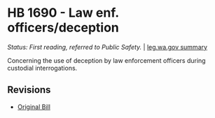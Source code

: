 # HB 1690 - Law enf. officers/deception
*Status: First reading, referred to Public Safety.* | [leg.wa.gov summary](https://app.leg.wa.gov/billsummary?BillNumber=1690&Year=2021)

Concerning the use of deception by law enforcement officers during custodial interrogations.

## Revisions
* [Original Bill](1/)
